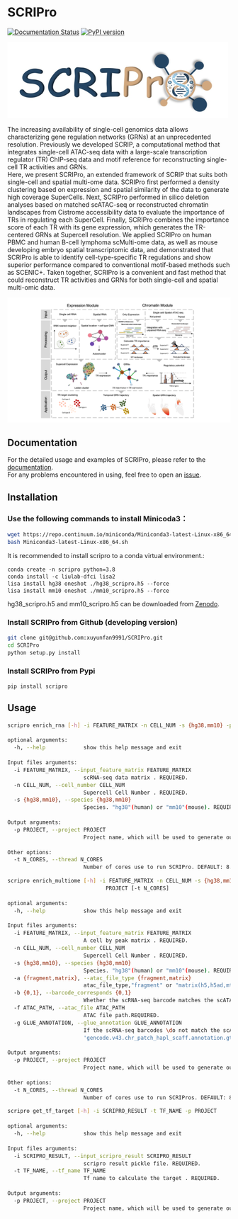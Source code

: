 # SCRIPro

[![Documentation Status](https://readthedocs.org/projects/scripro/badge/?version=latest)](https://scripro.readthedocs.io/en/latest/?badge=latest)
[![PyPI version](https://badge.fury.io/py/scripro.svg)](https://badge.fury.io/py/scripro)

[![SCRIPro Logo](docs/_static/img/Logo.jpg)](https://github.com/wanglabtongji/SCRIPro)

The increasing availability of single-cell genomics data allows characterizing gene regulation networks (GRNs) at an unprecedented resolution. Previously we developed SCRIP, a computational method that integrates single-cell ATAC-seq data with a large-scale transcription regulator (TR) ChIP-seq data and motif reference for reconstructing single-cell TR activities and GRNs.   
Here, we present SCRIPro, an extended framework of SCRIP that suits both single-cell and spatial multi-ome data. SCRIPro first performed a density clustering based on expression and spatial similarity of the data to generate high coverage SuperCells. Next, SCRIPro performed in silico deletion analyses based on matched scATAC-seq or reconstructed chromatin landscapes from Cistrome accessibility data to evaluate the importance of TRs in regulating each SuperCell. Finally, SCRIPro combines the importance score of each TR with its gene expression, which generates the TR-centered GRNs at Supercell resolution. We applied SCRIPro on human PBMC and human B-cell lymphoma scMulti-ome data, as well as mouse developing embryo spatial transcriptomic data, and demonstrated that SCRIPro is able to identify cell-type-specific TR regulations and show superior performance compared to conventional motif-based methods such as SCENIC+. Taken together, SCRIPro is a convenient and fast method that could reconstruct TR activities and GRNs for both single-cell and spatial multi-omic data.

![avatar](docs/_static/img/workflow_new.png)

## Documentation

For the detailed usage and examples of SCRIPro, please refer to the [documentation](https://scripro.readthedocs.io/en/latest).  
For any problems encountered in using, feel free to open an [issue](https://github.com/xuyunfan9991/SCRIPro/issues).  


## Installation
### Use the following commands to install Minicoda3：
``` bash
wget https://repo.continuum.io/miniconda/Miniconda3-latest-Linux-x86_64.sh
bash Miniconda3-latest-Linux-x86_64.sh
```
It is recommended to install scripro to a conda virtual environment.:
~~~~
conda create -n scripro python=3.8
conda install -c liulab-dfci lisa2
lisa install hg38 oneshot ./hg38_scripro.h5 --force
lisa install mm10 oneshot ./mm10_scripro.h5 --force
~~~~~
hg38_scripro.h5 and mm10_scripro.h5 can be downloaded from [Zenodo](https://zenodo.org/doi/10.5281/zenodo.10554172).
### Install SCRIPro from Github (developing version)
```bash
git clone git@github.com:xuyunfan9991/SCRIPro.git
cd SCRIPro
python setup.py install
```

### Install SCRIPro from Pypi
~~~~
pip install scripro
~~~~~

## Usage
``` bash
scripro enrich_rna [-h] -i FEATURE_MATRIX -n CELL_NUM -s {hg38,mm10} -p PROJECT [-t N_CORES]

optional arguments:
  -h, --help            show this help message and exit

Input files arguments:
  -i FEATURE_MATRIX, --input_feature_matrix FEATURE_MATRIX
                        scRNA-seq data matrix . REQUIRED.
  -n CELL_NUM, --cell_number CELL_NUM
                        Supercell Cell Number . REQUIRED.
  -s {hg38,mm10}, --species {hg38,mm10}
                        Species. "hg38"(human) or "mm10"(mouse). REQUIRED.

Output arguments:
  -p PROJECT, --project PROJECT
                        Project name, which will be used to generate output files.

Other options:
  -t N_CORES, --thread N_CORES
                        Number of cores use to run SCRIPro. DEFAULT: 8.

```
``` bash
scripro enrich_multiome [-h] -i FEATURE_MATRIX -n CELL_NUM -s {hg38,mm10} -a {fragment,matrix} -b {0,1} -f ATAC_PATH [-g GLUE_ANNOTATION] -p
                               PROJECT [-t N_CORES]

optional arguments:
  -h, --help            show this help message and exit

Input files arguments:
  -i FEATURE_MATRIX, --input_feature_matrix FEATURE_MATRIX
                        A cell by peak matrix . REQUIRED.
  -n CELL_NUM, --cell_number CELL_NUM
                        Supercell Cell Number . REQUIRED.
  -s {hg38,mm10}, --species {hg38,mm10}
                        Species. "hg38"(human) or "mm10"(mouse). REQUIRED.
  -a {fragment,matrix}, --atac_file_type {fragment,matrix}
                        atac_file_type,"fragment" or "matrix(h5,h5ad,mtx)"
  -b {0,1}, --barcode_corresponds {0,1}
                        Whether the scRNA-seq barcode matches the scATAC-seq barcode. "0"(Match) or "1"(Not match). REQUIRED.
  -f ATAC_PATH, --atac_file ATAC_PATH
                        ATAC file path.REQUIRED.
  -g GLUE_ANNOTATION, --glue_annotation GLUE_ANNOTATION
                        If the scRNA-seq barcodes \do not match the scATAC-seq barcodes, the glue_annotation file that will be used.,like
                        'gencode.v43.chr_patch_hapl_scaff.annotation.gtf.gz'

Output arguments:
  -p PROJECT, --project PROJECT
                        Project name, which will be used to generate output files.

Other options:
  -t N_CORES, --thread N_CORES
                        Number of cores use to run SCRIPros. DEFAULT: 8.

```
``` bash
scripro get_tf_target [-h] -i SCRIPRO_RESULT -t TF_NAME -p PROJECT

optional arguments:
  -h, --help            show this help message and exit

Input files arguments:
  -i SCRIPRO_RESULT, --input_scripro_result SCRIPRO_RESULT
                        scripro result pickle file. REQUIRED.
  -t TF_NAME, --tf_name TF_NAME
                        Tf name to calculate the target . REQUIRED.

Output arguments:
  -p PROJECT, --project PROJECT
                        Project name, which will be used to generate output file.
```

